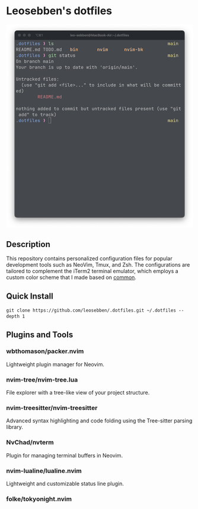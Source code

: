 # Leosebben's dotfiles

![terminal screenshot](terminal-screenshot.png)

## Description

This repository contains personalized configuration files for popular development tools such as NeoVim, Tmux, and Zsh. The configurations are tailored to complement the iTerm2 terminal emulator, which employs a custom color scheme that I made based on [common](https://github.com/jackharrisonsherlock/common).

## Quick Install

```
git clone https://github.com/leosebben/.dotfiles.git ~/.dotfiles --depth 1
```

## Plugins and Tools

<div class="cards">

  <div class="card">
    <h3>wbthomason/packer.nvim</h3>
    <p>Lightweight plugin manager for Neovim.</p>
  </div>

  <div class="card">
    <h3>nvim-tree/nvim-tree.lua</h3>
    <p>File explorer with a tree-like view of your project structure.</p>
  </div>

  <div class="card">
    <h3>nvim-treesitter/nvim-treesitter</h3>
    <p>Advanced syntax highlighting and code folding using the Tree-sitter parsing library.</p>
  </div>

  <div class="card">
    <h3>NvChad/nvterm</h3>
    <p>Plugin for managing terminal buffers in Neovim.</p>
  </div>

  <div class="card">
    <h3>nvim-lualine/lualine.nvim</h3>
    <p>Lightweight and customizable status line plugin.</p>
  </div>

  <div class="card">
    <h3>folke/tokyonight.nvim</h3>
